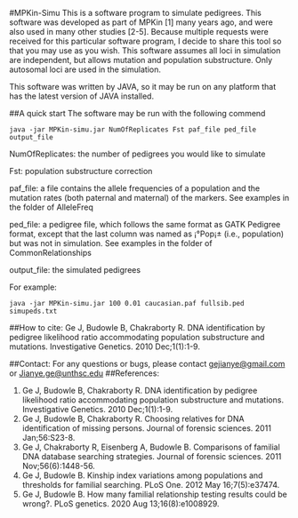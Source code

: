#MPKin-Simu
This is a software program to simulate pedigrees. This software was developed as part of MPKin [1] many years ago, and were also used in many other studies [2-5]. Because multiple requests were received for this particular software program, I decide to share this tool so that you may use as you wish. This software assumes all loci in simulation are independent, but allows mutation and population substructure. Only autosomal loci are used in the simulation. 

This software was written by JAVA, so it may be run on any platform that has the latest version of JAVA installed. 

##A quick start
The software may be run with the following commend

	java -jar MPKin-simu.jar NumOfReplicates Fst paf_file ped_file output_file

NumOfReplicates: the number of pedigrees you would like to simulate

Fst: population substructure correction

paf_file: a file contains the allele frequencies of a population and the mutation rates (both paternal and maternal) of the markers. See examples in the folder of AlleleFreq

ped_file: a pedigree file, which follows the same format as GATK Pedigree format, except that the last column was named as ¡°Pop¡± (i.e., population) but was not in simulation. See examples in the folder of CommonRelationships

output_file: the simulated pedigrees

For example:  

    java -jar MPKin-simu.jar 100 0.01 caucasian.paf fullsib.ped simupeds.txt


##How to cite:
Ge J, Budowle B, Chakraborty R. DNA identification by pedigree likelihood ratio accommodating population substructure and mutations. Investigative Genetics. 2010 Dec;1(1):1-9.

##Contact: 
For any questions or bugs, please contact  gejianye@gmail.com or Jianye.ge@unthsc.edu 
##References:
1.	Ge J, Budowle B, Chakraborty R. DNA identification by pedigree likelihood ratio accommodating population substructure and mutations. Investigative Genetics. 2010 Dec;1(1):1-9.
2.	Ge J, Budowle B, Chakraborty R. Choosing relatives for DNA identification of missing persons. Journal of forensic sciences. 2011 Jan;56:S23-8.
3.	Ge J, Chakraborty R, Eisenberg A, Budowle B. Comparisons of familial DNA database searching strategies. Journal of forensic sciences. 2011 Nov;56(6):1448-56.
4.	Ge J, Budowle B. Kinship index variations among populations and thresholds for familial searching. PLoS One. 2012 May 16;7(5):e37474.
5.	Ge J, Budowle B. How many familial relationship testing results could be wrong?. PLoS genetics. 2020 Aug 13;16(8):e1008929.
